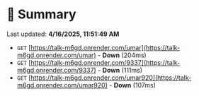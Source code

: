 # 📖 Summary
Last updated: **4/16/2025, 11:51:49 AM**

- `GET` [https://talk-m6gd.onrender.com/umar](https://talk-m6gd.onrender.com/umar) - **Down** (204ms)
- `GET` [https://talk-m6gd.onrender.com/9337](https://talk-m6gd.onrender.com/9337) - **Down** (111ms)
- `GET` [https://talk-m6gd.onrender.com/umar920](https://talk-m6gd.onrender.com/umar920) - **Down** (107ms)
